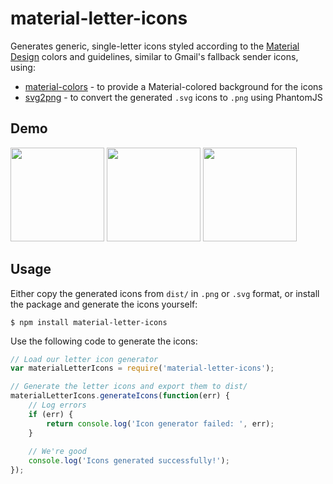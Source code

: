 material-letter-icons
===================

Generates generic, single-letter icons styled according to the [Material Design](https://www.google.com/design/spec/material-design/introduction.html) colors and guidelines, similar to Gmail's fallback sender icons, using:

* [material-colors](https://www.npmjs.com/package/material-colors) - to provide a Material-colored background for the icons
* [svg2png](https://www.npmjs.com/package/svg2png) - to convert the generated `.svg` icons to `.png` using PhantomJS

Demo
--
<img src="https://raw.github.com/eladnava/material-letter-icons/master/dist/png/X.png" width="150" /> <img src="https://raw.github.com/eladnava/material-letter-icons/master/dist/png/Y.png" width="150" /> <img src="https://raw.github.com/eladnava/material-letter-icons/master/dist/png/Z.png" width="150" />

Usage
---

Either copy the generated icons from `dist/` in `.png` or `.svg` format, or install the package and generate the icons yourself:

```shell
$ npm install material-letter-icons
```

Use the following code to generate the icons:

```js
// Load our letter icon generator
var materialLetterIcons = require('material-letter-icons');

// Generate the letter icons and export them to dist/
materialLetterIcons.generateIcons(function(err) {
    // Log errors
    if (err) {
        return console.log('Icon generator failed: ', err);
    }
    
    // We're good
    console.log('Icons generated successfully!');
});
```